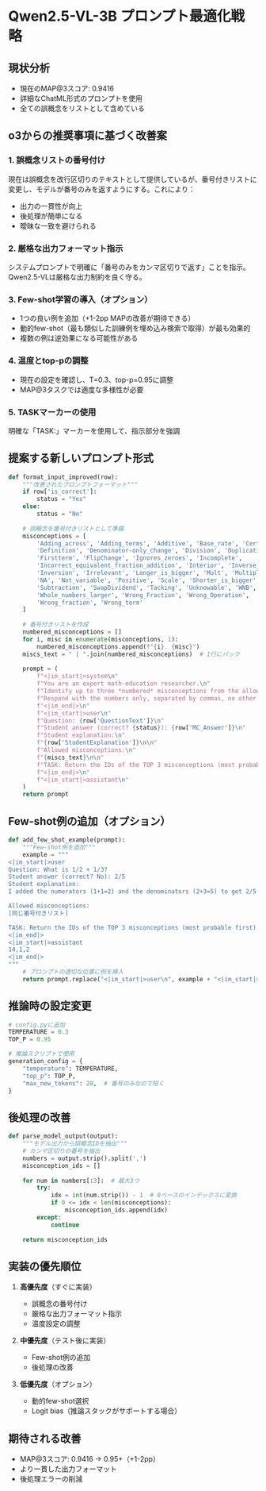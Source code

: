 # Qwen2.5-VL-3B プロンプト最適化戦略

## 現状分析
- 現在のMAP@3スコア: 0.9416
- 詳細なChatML形式のプロンプトを使用
- 全ての誤概念をリストとして含めている

## o3からの推奨事項に基づく改善案

### 1. 誤概念リストの番号付け
現在は誤概念を改行区切りのテキストとして提供しているが、番号付きリストに変更し、モデルが番号のみを返すようにする。これにより：
- 出力の一貫性が向上
- 後処理が簡単になる
- 曖昧な一致を避けられる

### 2. 厳格な出力フォーマット指示
システムプロンプトで明確に「番号のみをカンマ区切りで返す」ことを指示。Qwen2.5-VLは厳格な出力制約を良く守る。

### 3. Few-shot学習の導入（オプション）
- 1つの良い例を追加（+1-2pp MAPの改善が期待できる）
- 動的few-shot（最も類似した訓練例を埋め込み検索で取得）が最も効果的
- 複数の例は逆効果になる可能性がある

### 4. 温度とtop-pの調整
- 現在の設定を確認し、T=0.3、top-p=0.95に調整
- MAP@3タスクでは適度な多様性が必要

### 5. TASKマーカーの使用
明確な「TASK:」マーカーを使用して、指示部分を強調

## 提案する新しいプロンプト形式

```python
def format_input_improved(row):
    """改善されたプロンプトフォーマット"""
    if row['is_correct']:
        status = "Yes"
    else:
        status = "No"
    
    # 誤概念を番号付きリストとして準備
    misconceptions = [
        'Adding_across', 'Adding_terms', 'Additive', 'Base_rate', 'Certainty',
        'Definition', 'Denominator-only_change', 'Division', 'Duplication',
        'Firstterm', 'FlipChange', 'Ignores_zeroes', 'Incomplete',
        'Incorrect_equivalent_fraction_addition', 'Interior', 'Inverse_operation',
        'Inversion', 'Irrelevant', 'Longer_is_bigger', 'Mult', 'Multiplying_by_4',
        'NA', 'Not_variable', 'Positive', 'Scale', 'Shorter_is_bigger',
        'Subtraction', 'SwapDividend', 'Tacking', 'Unknowable', 'WNB',
        'Whole_numbers_larger', 'Wrong_Fraction', 'Wrong_Operation',
        'Wrong_fraction', 'Wrong_term'
    ]
    
    # 番号付きリストを作成
    numbered_misconceptions = []
    for i, misc in enumerate(misconceptions, 1):
        numbered_misconceptions.append(f"{i}. {misc}")
    miscs_text = " | ".join(numbered_misconceptions)  # 1行にパック
    
    prompt = (
        f"<|im_start|>system\n"
        f"You are an expert math-education researcher.\n"
        f"Identify up to three *numbered* misconceptions from the allowed list that best match the student's explanation.\n"
        f"Respond with the numbers only, separated by commas, no other text.\n"
        f"<|im_end|>\n"
        f"<|im_start|>user\n"
        f"Question: {row['QuestionText']}\n"
        f"Student answer (correct? {status}): {row['MC_Answer']}\n"
        f"Student explanation:\n"
        f"{row['StudentExplanation']}\n\n"
        f"Allowed misconceptions:\n"
        f"{miscs_text}\n\n"
        f"TASK: Return the IDs of the TOP 3 misconceptions (most probable first).\n"
        f"<|im_end|>\n"
        f"<|im_start|>assistant\n"
    )
    return prompt
```

## Few-shot例の追加（オプション）

```python
def add_few_shot_example(prompt):
    """Few-shot例を追加"""
    example = """
<|im_start|>user
Question: What is 1/2 + 1/3?
Student answer (correct? No): 2/5
Student explanation:
I added the numerators (1+1=2) and the denominators (2+3=5) to get 2/5.

Allowed misconceptions:
[同じ番号付きリスト]

TASK: Return the IDs of the TOP 3 misconceptions (most probable first).
<|im_end|>
<|im_start|>assistant
14,1,2
<|im_end|>
"""
    # プロンプトの適切な位置に例を挿入
    return prompt.replace("<|im_start|>user\n", example + "<|im_start|>user\n")
```

## 推論時の設定変更

```python
# config.pyに追加
TEMPERATURE = 0.3
TOP_P = 0.95

# 推論スクリプトで使用
generation_config = {
    "temperature": TEMPERATURE,
    "top_p": TOP_P,
    "max_new_tokens": 20,  # 番号のみなので短く
}
```

## 後処理の改善

```python
def parse_model_output(output):
    """モデル出力から誤概念IDを抽出"""
    # カンマ区切りの番号を抽出
    numbers = output.strip().split(',')
    misconception_ids = []
    
    for num in numbers[:3]:  # 最大3つ
        try:
            idx = int(num.strip()) - 1  # 0ベースのインデックスに変換
            if 0 <= idx < len(misconceptions):
                misconception_ids.append(idx)
        except:
            continue
    
    return misconception_ids
```

## 実装の優先順位

1. **高優先度**（すぐに実装）
   - 誤概念の番号付け
   - 厳格な出力フォーマット指示
   - 温度設定の調整

2. **中優先度**（テスト後に実装）
   - Few-shot例の追加
   - 後処理の改善

3. **低優先度**（オプション）
   - 動的few-shot選択
   - Logit bias（推論スタックがサポートする場合）

## 期待される改善
- MAP@3スコア: 0.9416 → 0.95+（+1-2pp）
- より一貫した出力フォーマット
- 後処理エラーの削減